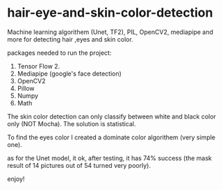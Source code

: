 # hair-eye-and-skin-color-detection
Machine learning algorithem (Unet, TF2), PIL, OpenCV2, mediapipe and more for detecting hair ,eyes and skin color.

packages needed to run the project:
1. Tensor Flow 2.
2. Mediapipe (google's face detection)
3. OpenCV2
4. Pillow
5. Numpy
6. Math

The skin color detection can only classify between white and black color only (NOT Mocha).
The solution is statistical.

To find the eyes color I created a dominate color algorithem (very simple one).

as for the Unet model, it ok, after testing, it has 74% success (the mask result of 14 pictures out of 54 turned very poorly).

enjoy!
